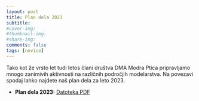 ```yaml
---
layout: post
title: Plan dela 2023
subtitle:
#cover-img:
#thumbnail-img:
#share-img:
comments: false
tags: [novice]
---
```


Tako kot že vrsto let tudi letos člani društva DMA Modra Ptica pripravljamo mnogo zanimivih aktivnosti na različnih področjih modelarstva. Na povezavi spodaj lahko najdete naš plan dela za leto 2023. 
- **Plan dela 2023:** [Datoteka PDF](/assets/img/2023-03-03_Plan_dela_2023.pdf)
